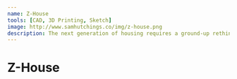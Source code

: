 ```yaml
---
name: Z-House
tools: [CAD, 3D Printing, Sketch]
image: http://www.samhutchings.co/img/z-house.png
description: The next generation of housing requires a ground-up rethink of how our homes are designed and built.
---
```


# Z-House
